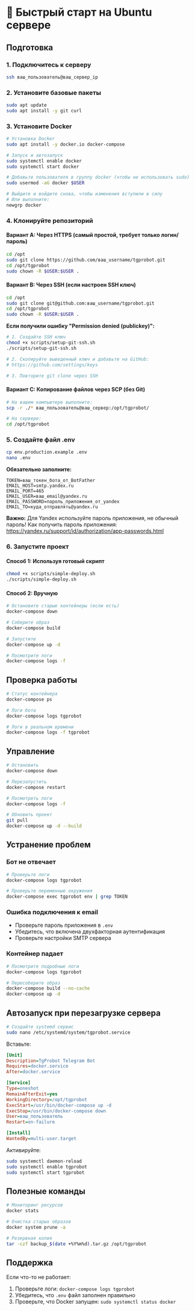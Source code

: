 # 🚀 Быстрый старт на Ubuntu сервере

## Подготовка

### 1. Подключитесь к серверу
```bash
ssh ваш_пользователь@ваш_сервер_ip
```

### 2. Установите базовые пакеты
```bash
sudo apt update
sudo apt install -y git curl
```

### 3. Установите Docker
```bash
# Установка Docker
sudo apt install -y docker.io docker-compose

# Запуск и автозапуск
sudo systemctl enable docker
sudo systemctl start docker

# Добавьте пользователя в группу docker (чтобы не использовать sudo)
sudo usermod -aG docker $USER

# Выйдите и войдите снова, чтобы изменения вступили в силу
# Или выполните:
newgrp docker
```

### 4. Клонируйте репозиторий

#### Вариант A: Через HTTPS (самый простой, требует только логин/пароль)
```bash
cd /opt
sudo git clone https://github.com/ваш_username/tgprobot.git
cd /opt/tgprobot
sudo chown -R $USER:$USER .
```

#### Вариант B: Через SSH (если настроен SSH ключ)
```bash
cd /opt
sudo git clone git@github.com:ваш_username/tgprobot.git
cd /opt/tgprobot
sudo chown -R $USER:$USER .
```

**Если получили ошибку "Permission denied (publickey)":**
```bash
# 1. Создайте SSH ключ
chmod +x scripts/setup-git-ssh.sh
./scripts/setup-git-ssh.sh

# 2. Скопируйте выведенный ключ и добавьте на GitHub:
# https://github.com/settings/keys

# 3. Повторите git clone через SSH
```

#### Вариант C: Копирование файлов через SCP (без Git)
```bash
# На вашем компьютере выполните:
scp -r ./* ваш_пользователь@ваш_сервер:/opt/tgprobot/

# На сервере:
cd /opt/tgprobot
```

### 5. Создайте файл .env
```bash
cp env.production.example .env
nano .env
```

**Обязательно заполните:**
```env
TOKEN=ваш_токен_бота_от_BotFather
EMAIL_HOST=smtp.yandex.ru
EMAIL_PORT=465
EMAIL_USER=ваш_email@yandex.ru
EMAIL_PASSWORD=пароль_приложения_от_yandex
EMAIL_TO=куда_отправлять@yandex.ru
```

**Важно:** Для Yandex используйте пароль приложения, не обычный пароль!
Как получить пароль приложения: https://yandex.ru/support/id/authorization/app-passwords.html

### 6. Запустите проект

#### Способ 1: Используя готовый скрипт
```bash
chmod +x scripts/simple-deploy.sh
./scripts/simple-deploy.sh
```

#### Способ 2: Вручную
```bash
# Остановите старые контейнеры (если есть)
docker-compose down

# Соберите образ
docker-compose build

# Запустите
docker-compose up -d

# Посмотрите логи
docker-compose logs -f
```

## Проверка работы

```bash
# Статус контейнера
docker-compose ps

# Логи бота
docker-compose logs tgprobot

# Логи в реальном времени
docker-compose logs -f tgprobot
```

## Управление

```bash
# Остановить
docker-compose down

# Перезапустить
docker-compose restart

# Посмотреть логи
docker-compose logs -f

# Обновить проект
git pull
docker-compose up -d --build
```

## Устранение проблем

### Бот не отвечает
```bash
# Проверьте логи
docker-compose logs tgprobot

# Проверьте переменные окружения
docker-compose exec tgprobot env | grep TOKEN
```

### Ошибка подключения к email
- Проверьте пароль приложения в `.env`
- Убедитесь, что включена двухфакторная аутентификация
- Проверьте настройки SMTP сервера

### Контейнер падает
```bash
# Посмотрите подробные логи
docker-compose logs tgprobot

# Пересоберите образ
docker-compose build --no-cache
docker-compose up -d
```

## Автозапуск при перезагрузке сервера

```bash
# Создайте systemd сервис
sudo nano /etc/systemd/system/tgprobot.service
```

Вставьте:
```ini
[Unit]
Description=TgProbot Telegram Bot
Requires=docker.service
After=docker.service

[Service]
Type=oneshot
RemainAfterExit=yes
WorkingDirectory=/opt/tgprobot
ExecStart=/usr/bin/docker-compose up -d
ExecStop=/usr/bin/docker-compose down
User=ваш_пользователь
Restart=on-failure

[Install]
WantedBy=multi-user.target
```

Активируйте:
```bash
sudo systemctl daemon-reload
sudo systemctl enable tgprobot
sudo systemctl start tgprobot
```

## Полезные команды

```bash
# Мониторинг ресурсов
docker stats

# Очистка старых образов
docker system prune -a

# Резервная копия
tar -czf backup_$(date +%Y%m%d).tar.gz /opt/tgprobot
```

## Поддержка

Если что-то не работает:
1. Проверьте логи: `docker-compose logs tgprobot`
2. Убедитесь, что `.env` файл заполнен правильно
3. Проверьте, что Docker запущен: `sudo systemctl status docker`
